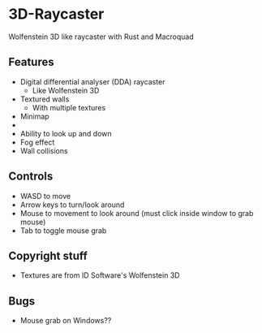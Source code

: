 # 3D-Raycaster

Wolfenstein 3D like raycaster with Rust and Macroquad

## Features

- Digital differential analyser (DDA) raycaster
	- Like Wolfenstein 3D
- Textured walls
	- With multiple textures
- Minimap
- 
- Ability to look up and down
- Fog effect
- Wall collisions

## Controls

- WASD to move
- Arrow keys to turn/look around
- Mouse to movement to look around (must click inside window to grab mouse)
- Tab to toggle mouse grab


## Copyright stuff

- Textures are from ID Software's Wolfenstein 3D

## Bugs

- Mouse grab on Windows??

